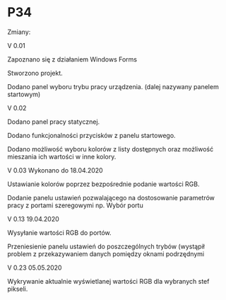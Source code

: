 # P34
Zmiany:

V 0.01 

Zapoznano się z działaniem Windows Forms 

Stworzono projekt.

Dodano panel wyboru trybu pracy urządzenia. (dalej nazywany panelem startowym)


V 0.02

Dodano panel pracy statycznej.

Dodano funkcjonalności przycisków z panelu startowego.

Dodano możliwość wyboru kolorów z listy dostępnych oraz możliwość mieszania ich wartości w inne kolory.


V 0.03 Wykonano do 18.04.2020

Ustawianie kolorów poprzez bezpośrednie podanie wartości RGB.

Dodanie panelu ustawień pozwalającego na dostosowanie parametrów pracy z portami szeregowymi np. Wybór portu

V 0.13 19.04.2020
 
 Wysyłanie wartości RGB do portów.
  
 Przeniesienie panelu ustawień do poszczególnych trybów (wystąpił problem z przekazywaniem danych pomiędzy oknami podrzędnymi 

V 0.23 05.05.2020
 
 Wykrywanie aktualnie wyświetlanej wartości RGB dla wybranych stef pikseli.

